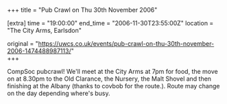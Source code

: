 +++
title = "Pub Crawl on Thu 30th November 2006"

[extra]
time = "19:00:00"
end_time = "2006-11-30T23:55:00Z"
location = "The City Arms, Earlsdon"

original = "https://uwcs.co.uk/events/pub-crawl-on-thu-30th-november-2006-1474488987113/"    
+++

CompSoc pubcrawl\! We'll meet at the City Arms at 7pm for food, the move on at 8.30pm to the Old Clarance, the Nursery, the Malt Shovel and then finishing at the Albany (thanks to covbob for the route.). Route may change on the day depending where's busy.

